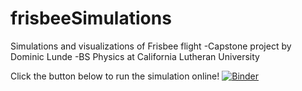 # frisbeeSimulations

Simulations and visualizations of Frisbee flight
-Capstone project by Dominic Lunde
-BS Physics at California Lutheran University

Click the button below to run the simulation online!
[![Binder](http://mybinder.org/badge.svg)](http://mybinder.org:/repo/dclunde/frisbeesimulations)
